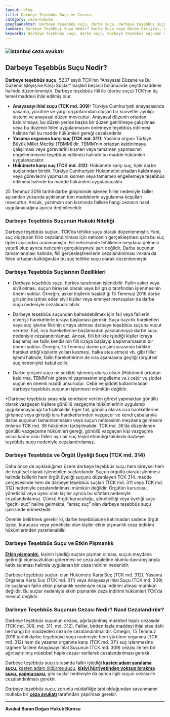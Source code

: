 ```yaml
---
layout: blog
title: Darbeye Teşebbüs Suçu ve Cezası
category: ceza-hukuku
googleAnahtar: Darbeye teşebbüs suçu, darbe suçu, darbeye teşebbüs suçunun cezası, darbeye teşebbüs suçu etkin pişmanlık,TBMM ve hükümete karşı suç, anayasayı ihlal, istanbul ceza avukatı
summary: Darbeye Teşebbüs Suçu Nedir? Darbe Suçu veya Darbe Girişimi, Anayasayı İhlal Suçu, Hükümete ve Yasama Organına (TBMM) Karşı Suç, Darbeye Teşebbüs Suçunun Cezası, Etkin Pişmanlık Ceza İndirimi ve Gönüllü Vazgeçme
keywords: Darbeye teşebbüs suçu, darbe suçu, darbeye teşebbüs suçunun cezası, darbeye teşebbüs suçu etkin pişmanlık,TBMM ve hükümete karşı suç, anayasayı ihlal, istanbul ceza avukatı
---
```


### ![istanbul ceza avukatı](https://camo.githubusercontent.com/f24abcba8f58bb01aef0b92787e06b188fde43a5/687474703a2f2f692e68697a6c69726573696d2e636f6d2f704244455a6e2e6a7067 "Ceza Avukatı")


## Darbeye Teşebbüs Suçu Nedir?

**Darbeye teşebbüs suçu**, 5237 sayılı TCK’nın “Anayasal Düzene ve Bu Düzenin İşleyişine Karşı Suçlar” başlıklı beşinci bölümünde çeşitli maddeler halinde düzenlenmiştir. Darbeye teşebbüs fiili ile (darbe suçu) TCK’nın üç temel maddesi ihlal edilmiş olur.

-	**Anayasayı ihlal suçu (TCK md. 309):** Türkiye Cumhuriyeti anayasasında yasama, yürütme ve yargı organlarından oluşan bir kuvvetler ayrılığı sistemi  ve anayasal düzen mevcuttur.  Anayasal düzenin ortadan kaldırılmaya, bu düzen yerine başka bir düzen getirilmeye çalışılması veya bu düzenin fiilen uygulanmasını önlemeye teşebbüs edilmesi halinde fail bu madde hükümleri gereği cezalandırılır. 
-	**Yasama organına karşı suç (TCK md. 311):**  Yasama organı Türkiye Büyük Millet Meclisi (TBMM)’dir.  TBMM’nin ortadan kaldırılmaya çalışılması veya görevlerini kısmen veya tamamen yapmasının engellenmesine  teşebbüs edilmesi halinde bu madde hükümleri uygulanacaktır.
-	**Hükümete karşı suç (TCK md. 312):** Hükümete karşı suç, tipik darbe suçlarından biridir. Türkiye Cumhuriyeti Hükümetini ortadan kaldırmaya veya görevlerini yapmasını kısmen veya tamamen engellemeye teşebbüs edilmesi halinde bu madde hükümleri uygulanacaktır.

25 Temmuz  2016 tarihli darbe girişiminde işlenen fiiller nedeniyle failler açısından yukarıda açıklanan tüm maddelerin uygulanma koşulları mevcuttur. Ancak, yazımızın son kısmında faillere hangi cezanın nasıl uygulanacağına ayrıca değinilecektir.

### Darbeye Teşebbüs Suçunun Hukuki Niteliği

Darbeye teşebbüs suçları, TCK’da tehlike suçu olarak düzenlenmiştir. Yani, suç oluşturan fiilin cezalandırılması için neticenin gerçekleşmesi şartı bu suç tipleri açısından aranmamıştır.  Fiil neticesinde tehlikenin meydana gelmesi yeterli olup ayrıca neticenin gerçekleşmesi şart değildir. Darbe suçunun tamamlanması halinde, fiili gerçekleştirenlerin cezalandırılması imkanı da fiilen ortadan kalktığından bu suç tehlike suçu olarak düzenlenmiştir. 

### Darbeye Teşebbüs Suçlarının Özellikleri

* *Darbeye teşebbüs suçu*, herkes tarafından işlenebilir. Failin asker veya sivil olması, suçun bireysel olarak veya bir grup tarafından işlenmesinin önemi yoktur. Örneğin, asker kişilerin başlattığı 15 Temmuz 2016 darbe girişimine iştirak eden sivil kişiler veya emniyet mensupları da darbe suçu nedeniyle cezalandırılabilir.

* Darbeye teşebbüs suçundan bahsedebilmek için fail veya faillerin elverişli hareketlerle icraya başlaması gerekir. Suça hazırlık hareketleri  veya  suç işleme fikrinin ortaya atılması darbeye teşebbüs suçuna vücut vermez. Fail, icra hareketlerine başlamadan yakalanmışsa darbe suçu nedeniyle cezalandırılamaz. Ancak, fiili birlikte işlediği kişiler icraya başlamış ise failin kendisinin fiili icraya başlayıp başlamamasının bir önemi yoktur. Örneğin, 15 Temmuz darbe girişimi sırasında birlikte hareket ettiği kişilerin yolları kesmesi, halka ateş  etmesi  vb.  gibi fiiller işlemi halinde, failin hareketlerinin de icra aşamasına geçtiği (örgütsel suç nedeniyle) kabul edilir.

* Darbe girişimi suçu ne şekilde işlenmiş olursa olsun (Hükümeti ortadan kaldırma, TBMM’nin görevini yapmasının engelleme vs.) cebir ve şiddet suçun en önemli maddi unsurudur. Cebir ve şiddet kullanılmadan darbeye teşebbüs suçunun işlenmesi mümkün değildir. 

 *Darbeye teşebbüs sırasında kendisine verilen görevi yapmaktan gönüllü olarak vazgeçen kişilere gönüllü vazgeçme hükümlerinin uygulanıp uygulanmayacağı tartışılmalıdır. Eğer fail, gönüllü olarak icra hareketlerine girişmez veya giriştiği icra hareketlerinden vazgeçer  ve kendi çabalarıyla darbe suçunun tamamlanmasını veya suçun neticesinin meydana gelmesini önlerse TCK md. 36 hükümleri  tartışılmalıdır. TCK md. 36’da düzenlenen gönüllü vazgeçeme hükümleri gereği, gönüllü vazgeçen kişi vazgeçme anına kadar olan fiilleri ayrı bir suç teşkil etmediği takdirde darbeye teşebbüs suçu nedeniyle cezalandırılamaz.

### Darbeye Teşebbüs  ve Örgüt Üyeliği Suçu (TCK md. 314)

Daha önce de açıkladığımız üzere darbeye teşebbüs suçu hem bireysel hem de örgütsel olarak işlenebilen suçlardandır.  Suçun örgütlü olarak işlenmesi halinde faillerin hem  örgüt üyeliği suçunu düzenleyen TCK 314. madde çerçevesinde hem de darbeye teşebbüs suçları (TCK md. 311 veya TCK md. 312) nedeniyle cezalandırılması mümkün değildir. Örgütün kurucusu, yöneticisi veya üyesi olan kişiler ayrıca bu sıfatları nedeniyle cezalandırılamaz. Çünkü örgüt kuruculuğu, yöneticiliği veya üyeliği suçu  “geçitli suç” haline gelmekte, “amaç suç”  olan darbeye teşebbüs suçu içerisinde erimektedir.

Önemle belirtmek gerekir ki, darbe teşebbüsüne katılmadan sadece örgüt üyesi, kurucusu veya yöneticisi olan kişiler etkin pişmanlık ceza indirimi hükümlerinden yararlanabilir.

### Darbeye Teşebbüs Suçu ve Etkin Pişmanlık

[**Etkin pişmanlık,**]( https://barandogan.av.tr/blog/ceza-hukuku/etkin-pismanlik-ceza-indirimi.html) kişinin işlediği suçtan pişman olması, suçun meydana getirdiği olumsuzlukları gidermesi ve ceza adaletine olumlu davranışlarıyla katkı sunması halinde uygulanan bir ceza indirimi nedenidir.

Darbeye teşebbüs suçları olan Hükümete Karşı Suç (TCK md. 312), Yasama Organına Karşı Suç (TCK md. 311) veya Anayasayı İhlal Suçu (TCK md. 309) ile suçlanan failin etkin pişmanlık nedeniyle ceza indirimi alması mümkün değildir. Bu suçlar nedeniyle etkin pişmanlık ceza indirimi hükümleri TCK’da mevcut değildir.

### Darbeye Teşebbüs Suçunun Cezası Nedir? Nasıl Cezalandırılır?

Darbeye teşebbüs suçunun cezası, ağırlaştırılmış müebbet hapis cezasıdır (TCK md. 309, md. 311, md. 312). Failler, birden fazla maddeyi ihlal etse dahi herhangi bir maddedeki ceza ile cezalandırılmalıdır. Örneğin, 15 Temmuz 2016 tarihli darbe teşebbüsü suçu nedeniyle hem yürütme organına (TCK md. 312) hem de yasama organına karşı (TCK md. 311) suç işlenmesine rağmen faillere Anayasayı İhlal Suçunun (TCK md. 309) cezası ile tek bir ağırlaştırılmış müebbet hapis cezası verilerek cezalandırılması gerekir. 

Darbeye teşebbüs suçu sırasında failin işlediği [**kasten adam yaralama suçu,**]( https://barandogan.av.tr/blog/ceza-hukuku/kasten-adam-yaralama-sucu-cezasi.html)  [kasten adam öldürme suçu,](https://barandogan.av.tr/blog/ceza-hukuku/kasten-adam-oldurme-sucu-cezasi.html)  [**kişiyi hürriyetinden yoksun bırakma suçu,**]( https://barandogan.av.tr/blog/ceza-hukuku/kisiyi-hurriyetinden-yoksun-kilma-sucu-cezasi.html)  [**yağma suçu,**](https://barandogan.av.tr/blog/ceza-hukuku/yagma-sucu-gasp-sucu.html) gibi suçlar nedeniyle da ayrıca ilgili suçun cezası ile cezalandırılması gerekir.

*Darbeye teşebbüs suçu*, zorunlu müdafiliğe tabi olduğundan savunmanın mutlaka bir [**ceza avukatı**](https://barandogan.av.tr/blog/ceza-hukuku/ceza-avukatinin-islevi.html) tarafından yapılması gerekir.

______________________________________________________________________________________________________________________________________


**Avukat Baran Doğan Hukuk Bürosu**
